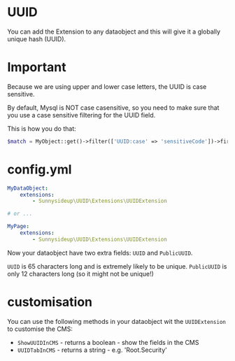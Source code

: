 # UUID

You can add the Extension to any dataobject and this will give it a globally unique hash (UUID).

# Important

Because we are using upper and lower case letters, the UUID is case sensitive.

By default, Mysql is NOT case casensitive, so you need to make sure that you use a case sensitive filtering for the UUID field.

This is how you do that:

```php
$match = MyObject::get()->filter(['UUID:case' => 'sensitiveCode'])->first();
```

# config.yml

```yml
MyDataObject:
    extensions:
        - Sunnysideup\UUID\Extensions\UUIDExtension

# or ...

MyPage:
    extensions:
        - Sunnysideup\UUID\Extensions\UUIDExtension
```

Now your dataobject have two extra fields: `UUID` and `PublicUUID`.

`UUID` is 65 characters long and is extremely likely to be unique.
`PublicUUID` is only 12 characters long (so it might not be unique!)

# customisation

You can use the following methods in your dataobject wit the `UUIDExtension` to customise the CMS:

-   `ShowUUIDInCMS` - returns a boolean - show the fields in the CMS
-   `UUIDTabInCMS` - returns a string - e.g. 'Root.Security'
